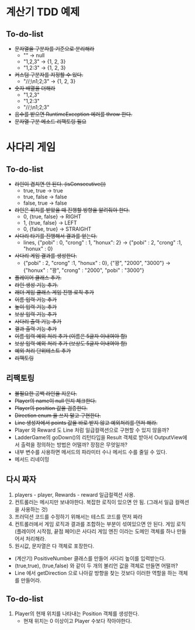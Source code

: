 # 계산기 TDD 예제

## To-do-list

- ~~문자열을 구분자를 기준으로 분리해라~~
    - "" -> null
    - "1,2,3" -> {1, 2, 3}
    - "1,2:3" -> {1, 2, 3}
- ~~커스텀 구분자를 지정할 수 있다.~~
    - "//;\n1;2;3" -> {1, 2, 3}
- ~~숫자 배열을 더해라~~
    - "1,2,3"
    - "1,2:3"
    - "//;\n1;2;3"
- ~~음수를 받으면 RuntimeException 에러를 throw 한다.~~
- ~~문자열 구분 메소드 리팩토링 필요~~

# 사다리 게임

## To-do-list
- ~~라인이 겹치면 안 된다. (isConsecutive())~~
    - true, true -> true
    - true, false -> false
    - false, true -> false
- ~~라인은 위치를 받았을 때 진행할 방향을 알려줘야 한다.~~
    - 0, {true, false} -> RIGHT
    - 1, {true, false} -> LEFT
    - 0, {false, true} -> STRAIGHT
- ~~사다리 타기를 진행해서 결과를 얻는다.~~
    - lines, {"pobi" : 0, "crong" : 1, "honux": 2} -> {"pobi" : 2, "crong" :1, "honux" : 0}
- ~~사다리 게임 결과를 생성한다.~~
    - {"pobi" : 2, "crong" :1, "honux" : 0}, {"꽝", "2000", "3000"} -> {"honux" : "꽝", "crong" : "2000", "pobi" : "3000"}
- ~~플레이어 클래스 추가.~~
- ~~라인 생성 기능 추가.~~
- ~~래더 게임 클래스 게임 진행 로직 추가~~
- ~~이름 입력 기능 추가~~
- ~~높이 입력 기능 추가~~
- ~~보상 입력 기능 추가~~
- ~~사다리 출력 기능 추가~~
- ~~결과 출력 기능 추가~~
- ~~이름 입력 예외 처리 추가 (이름은 5글자 이내여야 함)~~
- ~~보상 입력 예외 처리 추가 (보상도 5글자 이내여야 함)~~
- ~~예외 처리 단위테스트 추가~~
- ~~리팩토링~~

## 리팩토링
- ~~불필요한 공백 라인을 지운다.~~
- ~~Player의 name이 null 인지 체크한다.~~
- ~~Player의 position 값을 검증한다.~~
- ~~Direction enum 을 쓰지 말고 구현한다.~~
- ~~Line 생성자에서 points 값을 바로 받지 않고 예외처리를 먼저 해라.~~
- Player 와 Reward 도 Line 처럼 일급컬렉션으로 구현할 수 있지 않을까?
- LadderGame의 goDown()의 리턴타입을 Result 객체로 받아서 OutputView에서 출력을 정의하는 방법은 어떨까? 장점은 무엇일까?
- 내부 변수를 사용하면 메서드의 파라미터 수나 메서드 수를 줄일 수 있다.
- 메서드 리네이밍

## 다시 짜자
1. players - player, Rewards - reward 일급컬렉션 사용.
2. 컨트롤러는 메시지만 보내야한다. 복잡한 로직이 있으면 안 됨. (그래서 일급 컬렉션을 사용하는 것)
3. 프러덕션 코드를 수정하기 위해서는 테스트 코드를 먼저 짜라
4. 컨트롤러에서 게임 로직과 결과를 조합하는 부분이 섞여있으면 안 된다. 게임 로직(플레이어 시작점, 끝점 페어)은 사다리 게임 엔진
이라는 도메인 객체를 하나 만들어서 처리해라. 
5. 원시값, 문자열은 다 객체로 포장한다.

- (계산기) PositiveNumber 클래스를 만들어 사다리 높이를 입력받는다.
- (true,true), (true,false) 와 같이 두 개의 불리언 값을 객체로 만들면 어떨까?
- Line 에서 getDirection 으로 나아갈 방향을 찾는 것보다 이러한 역할을 하는 객체를 만들어라.
    
    
## To-do-list
1. Player의 현재 위치를 나타내는 Position 객체를 생성한다.
    - 현재 위치는 0 이상이고 Player 수보다 작아야한다.